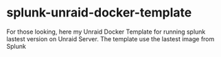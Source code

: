# splunk-unraid-docker-template

For those looking, here my Unraid Docker Template for running splunk lastest version on Unraid Server. The template use the lastest image from Splunk
